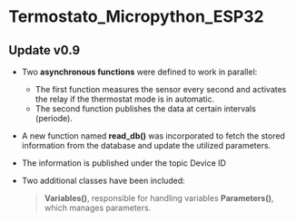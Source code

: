 # Termostato_Micropython_ESP32

## Update v0.9

 - Two **asynchronous functions** were defined to work in parallel:
	+ The first function measures the sensor every second and activates the relay if the thermostat mode is in automatic. 
	+ The second function publishes the data at certain intervals (periode).

 - A new function named **read_db()** was incorporated to fetch the stored information from the database and update the utilized parameters.
 - The information is published under the topic Device ID
 -  Two additional classes have been included:
	> **Variables()**, responsible for handling variables
	> **Parameters()**, which manages parameters.